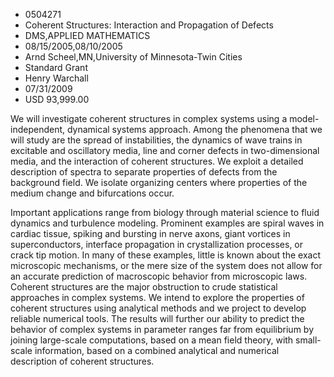 
* 0504271
* Coherent Structures: Interaction and Propagation of Defects
* DMS,APPLIED MATHEMATICS
* 08/15/2005,08/10/2005
* Arnd Scheel,MN,University of Minnesota-Twin Cities
* Standard Grant
* Henry Warchall
* 07/31/2009
* USD 93,999.00

We will investigate coherent structures in complex systems using a model-
independent, dynamical systems approach. Among the phenomena that we will study
are the spread of instabilities, the dynamics of wave trains in excitable and
oscillatory media, line and corner defects in two-dimensional media, and the
interaction of coherent structures. We exploit a detailed description of spectra
to separate properties of defects from the background field. We isolate
organizing centers where properties of the medium change and bifurcations occur.

Important applications range from biology through material science to fluid
dynamics and turbulence modeling. Prominent examples are spiral waves in cardiac
tissue, spiking and bursting in nerve axons, giant vortices in superconductors,
interface propagation in crystallization processes, or crack tip motion. In many
of these examples, little is known about the exact microscopic mechanisms, or
the mere size of the system does not allow for an accurate prediction of
macroscopic behavior from microscopic laws. Coherent structures are the major
obstruction to crude statistical approaches in complex systems. We intend to
explore the properties of coherent structures using analytical methods and we
project to develop reliable numerical tools. The results will further our
ability to predict the behavior of complex systems in parameter ranges far from
equilibrium by joining large-scale computations, based on a mean field theory,
with small-scale information, based on a combined analytical and numerical
description of coherent structures.
